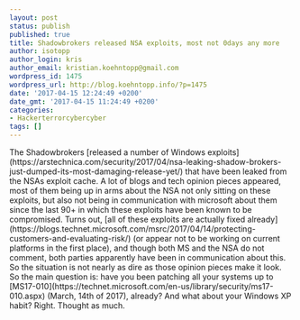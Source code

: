 ```yaml
---
layout: post
status: publish
published: true
title: Shadowbrokers released NSA exploits, most not 0days any more
author: isotopp
author_login: kris
author_email: kristian.koehntopp@gmail.com
wordpress_id: 1475
wordpress_url: http://blog.koehntopp.info/?p=1475
date: '2017-04-15 12:24:49 +0200'
date_gmt: '2017-04-15 11:24:49 +0200'
categories:
- Hackerterrorcybercyber
tags: []
---
```

<p>The Shadowbrokers [released a number of Windows exploits](https://arstechnica.com/security/2017/04/nsa-leaking-shadow-brokers-just-dumped-its-most-damaging-release-yet/) that have been leaked from the NSAs exploit cache. A lot of blogs and tech opinion pieces appeared, most of them being up in arms about the NSA not only sitting on these exploits, but also not being in communication with microsoft about them since the last 90+ in which these exploits have been known to be compromised. Turns out, [all of these exploits are actually fixed already](https://blogs.technet.microsoft.com/msrc/2017/04/14/protecting-customers-and-evaluating-risk/)&nbsp;(or appear not to be working on current platforms in the first place), and though both MS and the NSA do not comment, both parties apparently have been in communication about this. So the situation is not nearly as dire as those opinion pieces make it look. So the main question is: have you been patching all your systems up to [MS17-010](https://technet.microsoft.com/en-us/library/security/ms17-010.aspx)&nbsp;(March, 14th of 2017), already? And what about your Windows XP habit? Right. Thought as much.</p>

